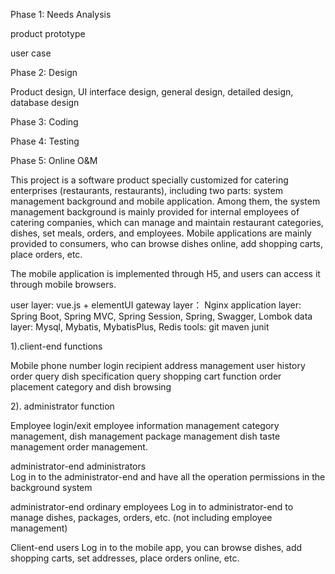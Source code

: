 Phase 1: Needs Analysis

product prototype

user case

Phase 2: Design

Product design, UI interface design, general design, detailed design, database design

Phase 3: Coding

Phase 4: Testing

Phase 5: Online O&M


This project is a software product specially customized for catering enterprises (restaurants, restaurants), including two parts: system management background and mobile application. 
Among them, the system management background is mainly provided for internal employees of catering companies, which can manage and maintain restaurant categories, dishes, set meals, orders, and employees. 
Mobile applications are mainly provided to consumers, who can browse dishes online, add shopping carts, place orders, etc.

The mobile application is implemented through H5, and users can access it through mobile browsers.


user layer: vue.js + elementUI 
gateway layer： Nginx
application layer: Spring Boot, Spring MVC, Spring Session, Spring, Swagger, Lombok
data layer: Mysql, Mybatis, MybatisPlus, Redis
tools: git maven junit


1).client-end functions

Mobile phone number login
recipient address management
user history order query 
dish specification query
shopping cart function
order placement
category and dish browsing



2). administrator function

Employee login/exit
employee information management 
category management, 
dish management
package management
dish taste management
order management.

administrator-end administrators  
Log in to the administrator-end and have all the operation permissions in the background system

administrator-end ordinary employees
Log in to administrator-end to manage dishes, packages, orders, etc. (not including employee management)

Client-end  users
Log in to the mobile app, you can browse dishes, add shopping carts, set addresses, place orders online, etc.






